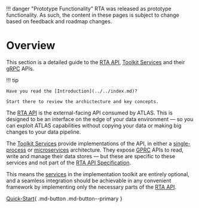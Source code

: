 
!!! danger "Prototype Functionality"
    RTA was released as prototype functionality. As such, the content in these pages is subject to change based on feedback and roadmap changes.
# Overview

This section is a detailed guide to the [RTA API](../api/index.md), [Toolkit Services](../services/index.md) and their [gRPC](https://grpc.io/) APIs.

!!! tip

    Have you read the [Introduction](../../index.md)?
    
    Start there to review the archictecture and key concepts.

The [RTA API](../api/index.md) is the external-facing API consumed by ATLAS.
This is designed to be an interface on the edge of your data environment &mdash; so you can exploit ATLAS capabilities without copying your data or making big changes to your data pipeline.

The [Toolkit Services](../services/index.md) provide implementations of the API, in either a [single-process](../../../extending-atlas/rta/introduction/architectures.md#rta-server) or [microservices](../../../extending-atlas/rta/introduction/architectures.md#microservices) architecture.
They expose [GPRC](https://grpc.io/) APIs to read, write and manage their data stores &mdash; but these are specific to these services and not part of the [RTA API Specification](../api/index.md).

This means the [services](../services/index.md) in the implementation toolkit are entirely optional, and a seamless integration should be achievable in any convenient framework by implementing only the necessary parts of the [RTA API](../api/index.md).

[Quick-Start](tutorials/quick-start/index.md){ .md-button .md-button--primary }